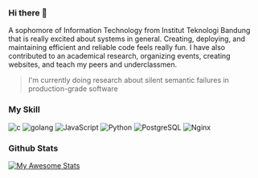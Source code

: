 ### Hi there 👋

<!--
**dParikesit/dParikesit** is a ✨ _special_ ✨ repository because its `README.md` (this file) appears on your GitHub profile.

Here are some ideas to get you started:

- 🔭 I’m currently researching about silent semantic failures
- 😮 Fun Fact: I lost 20kg in 6 months
- [![Linkedin](https://i.stack.imgur.com/gVE0j.png) /dimas-parikesit](https://www.linkedin.com/in/dimas-parikesit)
&nbsp;
-->
A sophomore of Information Technology from Institut Teknologi Bandung that is really excited about systems in general. Creating, deploying, and maintaining efficient and reliable code feels really fun. I have also contributed to an academical research, organizing events, creating websites, and teach my peers and underclassmen.

> I'm currently doing research about silent semantic failures in production-grade software

### My Skill
<p>
  <img alt="c" src="https://img.shields.io/badge/c-A8B9CC?style=for-the-badge&logo=c&logoColor=black" />
  <img alt="golang" src="https://img.shields.io/badge/Go-00ADD8?style=for-the-badge&logo=go&logoColor=white" />
  <img alt="JavaScript" src="https://img.shields.io/badge/JavaScript-323330?style=for-the-badge&logo=javascript&logoColor=F7DF1E" />
  <img alt="Python" src="https://img.shields.io/badge/Python-FFD43B?style=for-the-badge&logo=python&logoColor=blue" />  
  <img alt="PostgreSQL" src="https://img.shields.io/badge/PostgreSQL-316192?style=for-the-badge&logo=postgresql&logoColor=white" />  
  <img alt="Nginx" src="https://img.shields.io/badge/Nginx-009639?style=for-the-badge&logo=nginx&logoColor=white" />  
</p>

### Github Stats
[![My Awesome Stats](https://awesome-github-stats.azurewebsites.net/user-stats/dParikesit?cardType=level&theme=ocean-dark&preferLogin=false)](https://git.io/awesome-stats-card)

<!-- ### Top Languages
<p><img src="https://github-readme-stats.vercel.app/api/top-langs/?username=dParikesit&amp;layout=compact" alt="Top Languages"></p> -->
